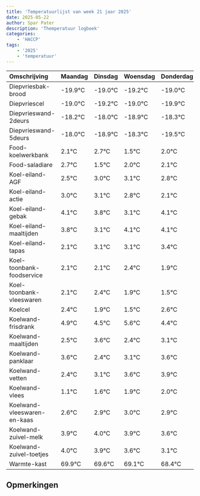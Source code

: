 ```yaml
---
title: 'Temperatuurlijst van week 21 jaar 2025'
date: 2025-05-22
author: Spar Pater
description: 'Themperatuur logboek'
categories:
    - 'HACCP'
tags:
    - '2025'
    - 'temperatuur'
---
```

|Omschrijving|Maandag|Dinsdag|Woensdag|Donderdag|Vrijdag|Zaterdag|Zondag|
|:---|:---|:---|:---|:---|:---|:---|:---|
|Diepvriesbak-brood|-19.9°C|-19.0°C|-19.2°C|-19.0°C| | | |
|Diepvriescel|-19.0°C|-19.2°C|-19.0°C|-19.9°C| | | |
|Diepvrieswand-2deurs|-18.2°C|-18.0°C|-18.9°C|-18.3°C| | | |
|Diepvrieswand-5deurs|-18.0°C|-18.9°C|-18.3°C|-19.5°C| | | |
|Food-koelwerkbank|2.1°C|2.7°C|1.5°C|2.0°C| | | |
|Food-saladiare|2.7°C|1.5°C|2.0°C|2.1°C| | | |
|Koel-eiland-AGF|2.5°C|3.0°C|3.1°C|2.8°C| | | |
|Koel-eiland-actie|3.0°C|3.1°C|2.8°C|2.1°C| | | |
|Koel-eiland-gebak|4.1°C|3.8°C|3.1°C|4.1°C| | | |
|Koel-eiland-maaltijden|3.8°C|3.1°C|4.1°C|4.1°C| | | |
|Koel-eiland-tapas|2.1°C|3.1°C|3.1°C|3.4°C| | | |
|Koel-toonbank-foodservice|2.1°C|2.1°C|2.4°C|1.9°C| | | |
|Koel-toonbank-vleeswaren|2.1°C|2.4°C|1.9°C|1.5°C| | | |
|Koelcel|2.4°C|1.9°C|1.5°C|2.6°C| | | |
|Koelwand-frisdrank|4.9°C|4.5°C|5.6°C|4.4°C| | | |
|Koelwand-maaltijden|2.5°C|3.6°C|2.4°C|3.1°C| | | |
|Koelwand-panklaar|3.6°C|2.4°C|3.1°C|3.6°C| | | |
|Koelwand-vetten|2.4°C|3.1°C|3.6°C|3.9°C| | | |
|Koelwand-vlees|1.1°C|1.6°C|1.9°C|2.0°C| | | |
|Koelwand-vleeswaren-en-kaas|2.6°C|2.9°C|3.0°C|2.9°C| | | |
|Koelwand-zuivel-melk|3.9°C|4.0°C|3.9°C|3.6°C| | | |
|Koelwand-zuivel-toetjes|4.0°C|3.9°C|3.6°C|3.1°C| | | |
|Warmte-kast|69.9°C|69.6°C|69.1°C|68.4°C| | | |

## Opmerkingen



